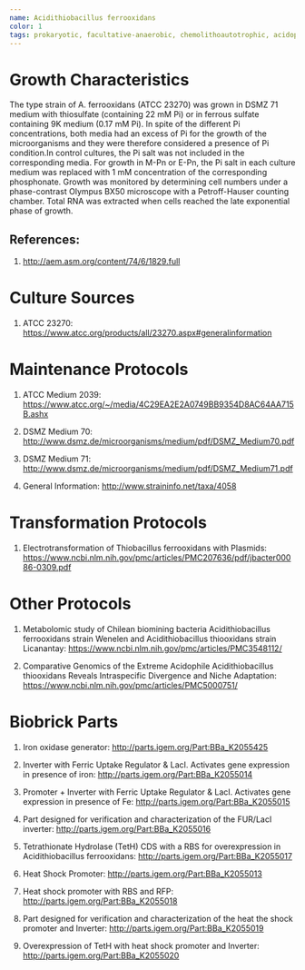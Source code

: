 ```yaml
---
name: Acidithiobacillus ferrooxidans
color: 1
tags: prokaryotic, facultative-anaerobic, chemolithoautotrophic, acidophilic, metal-solubilizing, gram-negative
---
```

# Growth Characteristics
The type strain of A. ferrooxidans (ATCC 23270) was grown in DSMZ 71 medium with thiosulfate (containing 22 mM Pi) or in ferrous sulfate containing 9K medium (0.17 mM Pi). In spite of the different Pi concentrations, both media had an excess of Pi for the growth of the microorganisms and they were therefore considered a presence of Pi condition.In control cultures, the Pi salt was not included in the corresponding media. For growth in M-Pn or E-Pn, the Pi salt in each culture medium was replaced with 1 mM concentration of the corresponding phosphonate. Growth was monitored by determining cell numbers under a phase-contrast Olympus BX50 microscope with a Petroff-Hauser counting chamber. Total RNA was extracted when cells reached the late exponential phase of growth.

## References:
1. http://aem.asm.org/content/74/6/1829.full

# Culture Sources
1. ATCC 23270: https://www.atcc.org/products/all/23270.aspx#generalinformation

# Maintenance Protocols
1. ATCC Medium 2039: https://www.atcc.org/~/media/4C29EA2E2A0749BB9354D8AC64AA715B.ashx

2. DSMZ Medium 70: http://www.dsmz.de/microorganisms/medium/pdf/DSMZ_Medium70.pdf

3. DSMZ Medium 71: http://www.dsmz.de/microorganisms/medium/pdf/DSMZ_Medium71.pdf

4. General Information: http://www.straininfo.net/taxa/4058

# Transformation Protocols
1. Electrotransformation of Thiobacillus ferrooxidans with Plasmids:
https://www.ncbi.nlm.nih.gov/pmc/articles/PMC207636/pdf/jbacter00086-0309.pdf

# Other Protocols
1. Metabolomic study of Chilean biomining bacteria Acidithiobacillus ferrooxidans strain Wenelen and Acidithiobacillus thiooxidans strain Licanantay:
https://www.ncbi.nlm.nih.gov/pmc/articles/PMC3548112/

2. Comparative Genomics of the Extreme Acidophile Acidithiobacillus thiooxidans Reveals Intraspecific Divergence and Niche Adaptation:
https://www.ncbi.nlm.nih.gov/pmc/articles/PMC5000751/

# Biobrick Parts
1. Iron oxidase generator: http://parts.igem.org/Part:BBa_K2055425

2. Inverter with Ferric Uptake Regulator & LacI. Activates gene expression in presence of iron: http://parts.igem.org/Part:BBa_K2055014

3. Promoter + Inverter with Ferric Uptake Regulator & LacI. Activates gene expression in presence of Fe:
http://parts.igem.org/Part:BBa_K2055015

4. Part designed for verification and characterization of the FUR/LacI inverter: http://parts.igem.org/Part:BBa_K2055016

5. Tetrathionate Hydrolase (TetH) CDS with a RBS for overexpression in Acidithiobacillus ferrooxidans: http://parts.igem.org/Part:BBa_K2055017

6. Heat Shock Promoter: http://parts.igem.org/Part:BBa_K2055013

7. Heat shock promoter with RBS and RFP: http://parts.igem.org/Part:BBa_K2055018

8. Part designed for verification and characterization of the heat the shock promoter and Inverter: http://parts.igem.org/Part:BBa_K2055019

9. Overexpression of TetH with heat shock promoter and Inverter: http://parts.igem.org/Part:BBa_K2055020

